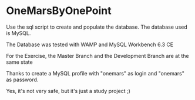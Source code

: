 # OneMarsByOnePoint

Use the sql script to create and populate the database.
The database used is MySQL.

The Database was tested with WAMP and MySQL Workbench 6.3 CE

For the Exercise, the Master Branch and the Development Branch are at the same state

Thanks to create a MySQL profile with "onemars" as login and "onemars" as password.

Yes, it's not very safe, but it's just a study project ;)